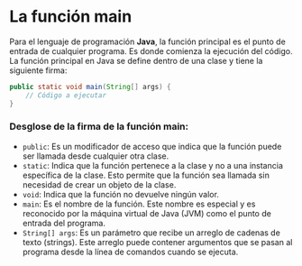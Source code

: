 # La función main

Para el lenguaje de programación **Java**, la función principal es el punto de entrada de cualquier programa. Es donde
comienza la ejecución del código. La función principal en Java se define dentro de una clase y tiene la siguiente firma:

```java
public static void main(String[] args) {
    // Código a ejecutar
}
```

### Desglose de la firma de la función main:

- `public`: Es un modificador de acceso que indica que la función puede ser llamada desde cualquier otra clase.
- `static`: Indica que la función pertenece a la clase y no a una instancia específica de la clase. Esto permite que la
  función sea llamada sin necesidad de crear un objeto de la clase.
- `void`: Indica que la función no devuelve ningún valor.
- `main`: Es el nombre de la función. Este nombre es especial y es reconocido por la máquina virtual de Java (JVM) como
  el punto de entrada del programa.
- `String[] args`: Es un parámetro que recibe un arreglo de cadenas de texto (strings). Este arreglo puede contener
  argumentos que se pasan al programa desde la línea de comandos cuando se ejecuta.